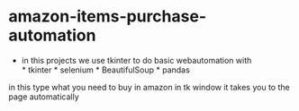 # amazon-items-purchase-automation

* in this projects we use tkinter to do basic webautomation with  
                                  * tkinter
                                  * selenium
                                  * BeautifulSoup
                                  * pandas
         
 in this type what you need to buy in amazon in tk window it takes you to the page automatically
 
